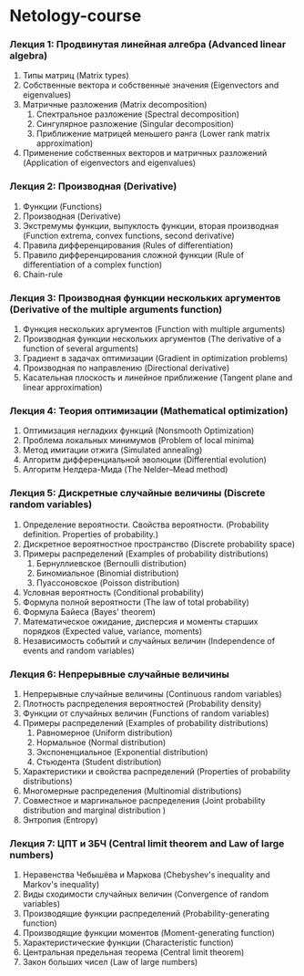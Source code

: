 # Netology-course

### Лекция 1: Продвинутая линейная алгебра (Advanced linear algebra)
1. Типы матриц (Matrix types)
1. Собственные вектора и собственные значения (Eigenvectors and eigenvalues)
1. Матричные разложения (Matrix decomposition)
   1. Спектральное разложение (Spectral decomposition)
   1. Сингулярное разложение (Singular decomposition)
   1. Приближение матрицей меньшего ранга (Lower rank matrix approximation)
1. Применение собственных векторов и матричных разложений (Application of eigenvectors and eigenvalues)

### Лекция 2: Производная (Derivative)

1. Функции (Functions)
1. Производная (Derivative)
1. Экстремумы функции, выпуклость функции, вторая производная (Function extrema, convex functions, second derivative)
1. Правила дифференцирования (Rules of differentiation)
1. Правило дифференцирования сложной функции (Rule of differentiation of a complex function)
1. Chain-rule

### Лекция 3: Производная функции нескольких аргументов (Derivative of the multiple arguments function)

1. Функция нескольких аргументов (Function with multiple arguments)
1. Производная функции нескольких аргументов (The derivative of a function of several arguments)
1. Градиент в задачах оптимизации (Gradient in optimization problems)
1. Производная по направлению (Directional derivative)
1. Касательная плоскость и линейное приближение (Tangent plane and linear approximation)

### Лекция 4: Теория оптимизации (Mathematical optimization)

1. Оптимизация негладких функций (Nonsmooth Optimization)
1. Проблема локальных минимумов (Problem of local minima)
1. Метод имитации отжига (Simulated annealing)
1. Алгоритм дифференциальной эволюции (Differential evolution)
1. Алгоритм Нелдера-Мида (The Nelder–Mead method)

### Лекция 5: Дискретные случайные величины (Discrete random variables)

1. Определение вероятности. Свойства вероятности. (Probability definition. Properties of probability.)
1. Дискретное вероятностное пространство (Discrete probability space)
1. Примеры распределений (Examples of probability distributions)
   1. Бернуллиевское (Bernoulli distribution)
   1. Биномиальное (Binomial distribution)
   1. Пуассоновское (Poisson distribution)
1. Условная вероятность (Conditional probability)
1. Формула полной вероятности (The law of total probability)
1. Формула Байеса (Bayes' theorem)
1. Математическое ожидание, дисперсия и моменты старших порядков (Expected value, variance, moments)
1. Независимость событий и случайных величин (Independence of events and random variables)


### Лекция 6: Непрерывные случайные величины

1. Непрерывные случайные величины (Continuous random variables)
1. Плотность распределения вероятностей (Probability density)
1. Функции от случайных величин (Functions of random variables)
1. Примеры распределений (Examples of probability distributions)
   1. Равномерное (Uniform distribution)
   1. Нормальное (Normal distribution)
   1. Экспоненциальное (Exponential distribution)
   1. Стьюдента (Student distribution)
1. Характеристики и свойства распределений (Properties of probability distributions)
1. Многомерные распределения (Multinomial distributions)
1. Совместное и маргинальное распределения (Joint probability distribution and marginal distribution
)
1. Энтропия (Entropy)

### Лекция 7: ЦПТ и ЗБЧ (Central limit theorem and Law of large numbers)

1. Неравенства Чебышёва и Маркова (Chebyshev's inequality and Markov's inequality)
1. Виды сходимости случайных величин (Convergence of random variables)
1. Производящие функции распределений (Probability-generating function)
1. Производящие функции моментов (Moment-generating function)
1. Характеристические функции (Characteristic function)
1. Центральная предельная теорема (Central limit theorem)
1. Закон больших чисел (Law of large numbers)
